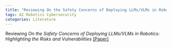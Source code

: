 ```yaml
---
title: "Reviewing On the Safety Concerns of Deploying LLMs/VLMs in Robotics"
tags: AI Robotics Cybersecurity
categories: Literature
---
```


Reviewing _On the Safety Concerns of Deploying LLMs/VLMs in Robotics: Highlighting the Risks and Vulnerabilities_ [
[Paper]](/assets/source/materials/papers/robotics/reasoning/On%20the%20Safety%20Concerns%20of%20Deploying%20LLMs%20VLMs%20in%20Robotics.pdf)


